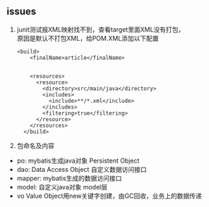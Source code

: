 ## issues
1. junit测试报XML映射找不到，查看target里面XML没有打包，  
    原因是默认不打包XML，给POM.XML添加以下配置
    ```
    <build>
        <finalName>article</finalName>
    
    
        <resources>
          <resource>
            <directory>src/main/java</directory>
            <includes>
              <include>**/*.xml</include>
            </includes>
            <filtering>true</filtering>
          </resource>
        </resources>
      </build>
    ```
2.  包命名及内容   
  * po: mybatis生成java对象 Persistent Object
  * dao: Data Access Object 自定义数据访问接口
  * mapper: mybatis生成的数据访问接口
  * model: 自定义java对象 model层
  * vo Value Object用new关键字创建，由GC回收，业务上的数据传递